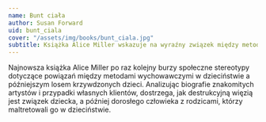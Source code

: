 ```yaml
---
name: Bunt ciała
author: Susan Forward
uid: bunt_ciala
cover: "/assets/img/books/bunt_ciala.jpg"
subtitle: Książka Alice Miller wskazuje na wyraźny związek między metodami wychowawczymi w dzieciństwie a późniejszym losem krzywdzonych dzieci.
---
```


Najnowsza książka Alice Miller po raz kolejny burzy społeczne stereotypy dotyczące powiązań między metodami wychowawczymi w dzieciństwie a późniejszym losem krzywdzonych dzieci. Analizując biografie znakomitych artystów i przypadki własnych klientów, dostrzega, jak destrukcyjną więzią jest związek dziecka, a później dorosłego człowieka z rodzicami, którzy maltretowali go w dzieciństwie.